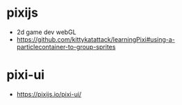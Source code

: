 # pixijs
- 2d game dev webGL
- https://github.com/kittykatattack/learningPixi#using-a-particlecontainer-to-group-sprites

# pixi-ui
- https://pixijs.io/pixi-ui/
